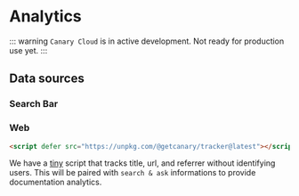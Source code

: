 # Analytics

::: warning
`Canary Cloud` is in active development. Not ready for production use yet.
:::

## Data sources

### Search Bar

### Web

```html
<script defer src="https://unpkg.com/@getcanary/tracker@latest"></script>
```

We have a [tiny](https://packagephobia.com/result?p=@getcanary/tracker) script that tracks title, url, and referrer without identifying users. This will be paired with `search & ask` informations to provide documentation analytics.
